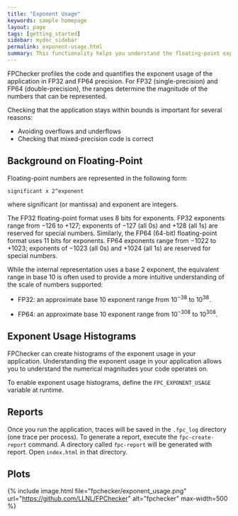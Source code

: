 ```yaml
---
title: "Exponent Usage"
keywords: sample homepage
layout: page
tags: [getting_started]
sidebar: mydoc_sidebar
permalink: exponent-usage.html
summary: This functionality helps you understand the floating-point exponent usage in your application.
---
```


FPChecker profiles the code and quantifies the exponent usage of the application in FP32 and FP64 precision. 
For FP32 (single-precision) and FP64 (double-precision), the ranges determine the magnitude of 
the numbers that can be represented.

Checking that the application stays within bounds is important for several reasons:

- Avoiding overflows and underflows
- Checking that mixed-precision code is correct

## Background on Floating-Point

Floating-point numbers are represented in the following form:
```
significant x 2^exponent
```
where significant (or mantissa) and exponent are integers.

The FP32 floating-point format uses 8 bits for exponents. FP32 exponents range from −126 to +127; exponents of −127 (all 0s) 
and +128 (all 1s) are reserved for special numbers. Similarly, the FP64 (64-bit) floating-point format uses 11 bits for exponents. FP64 exponents range from −1022 to +1023; exponents of −1023 (all 0s) and +1024 (all 1s) are reserved for special numbers.

While the internal representation uses a base 2 exponent, the equivalent range in base 10 is often used to provide a more intuitive understanding of the scale of numbers supported:

- <p>FP32: an approximate base 10 exponent range from 10<sup>−38</sup> to 10<sup>38</sup>.</p>
- <p>FP64: an approximate base 10 exponent range from 10<sup>−308</sup> to 10<sup>308</sup>.</p>

## Exponent Usage Histograms

FPChecker can create histograms of the exponent usage in your application. Understanding the exponent usage in your application allows you to understand the numerical magnitudes your code operates on.

To enable exponent usage histograms, define the `FPC_EXPONENT_USAGE` variable at runtime.

## Reports

Once you run the application, traces will be saved in the `.fpc_log` directory (one trace per process). 
To generate a report, execute the `fpc-create-report` command. A directory called `fpc-report` will be generated with report. Open `index.html` in that directory.

## Plots

{% include image.html file="fpchecker/exponent_usage.png" url="https://github.com/LLNL/FPChecker" alt="fpchecker" max-width=500  %}
